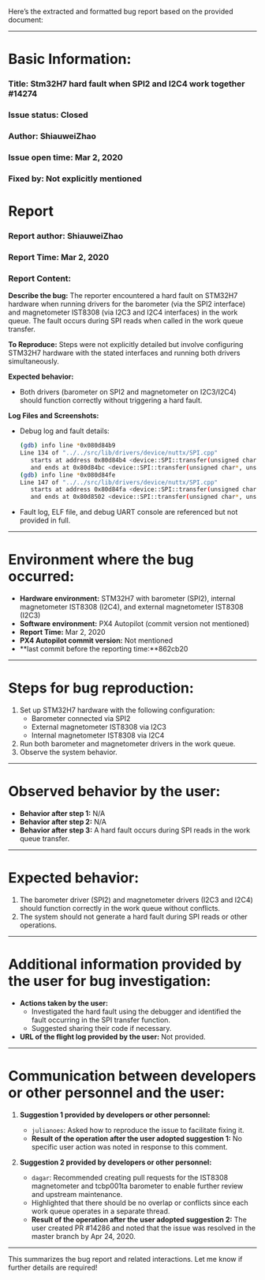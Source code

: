 Here’s the extracted and formatted bug report based on the provided document:

---

# Basic Information:
### Title: Stm32H7 hard fault when SPI2 and I2C4 work together #14274
### Issue status: Closed
### Author: ShiauweiZhao
### Issue open time: Mar 2, 2020
### Fixed by: Not explicitly mentioned

# Report
### Report author: ShiauweiZhao
### Report Time: Mar 2, 2020
### Report Content:
**Describe the bug:**
The reporter encountered a hard fault on STM32H7 hardware when running drivers for the barometer (via the SPI2 interface) and magnetometer IST8308 (via I2C3 and I2C4 interfaces) in the work queue. The fault occurs during SPI reads when called in the work queue transfer.

**To Reproduce:**
Steps were not explicitly detailed but involve configuring STM32H7 hardware with the stated interfaces and running both drivers simultaneously.

**Expected behavior:**
- Both drivers (barometer on SPI2 and magnetometer on I2C3/I2C4) should function correctly without triggering a hard fault.

**Log Files and Screenshots:**
- Debug log and fault details:
  ```bash
  (gdb) info line *0x080d84b9
  Line 134 of "../../src/lib/drivers/device/nuttx/SPI.cpp"
     starts at address 0x80d84b4 <device::SPI::transfer(unsigned char*, unsigned char*, unsigned int)+18>
     and ends at 0x80d84bc <device::SPI::transfer(unsigned char*, unsigned char*, unsigned int)+26>.
  (gdb) info line *0x080d84fe
  Line 147 of "../../src/lib/drivers/device/nuttx/SPI.cpp"
     starts at address 0x80d84fa <device::SPI::transfer(unsigned char*, unsigned char*, unsigned int)+88>
     and ends at 0x80d8502 <device::SPI::transfer(unsigned char*, unsigned char*, unsigned int)+96>.
  ```
- Fault log, ELF file, and debug UART console are referenced but not provided in full.

---

# Environment where the bug occurred:
- **Hardware environment:** STM32H7 with barometer (SPI2), internal magnetometer IST8308 (I2C4), and external magnetometer IST8308 (I2C3)
- **Software environment:** PX4 Autopilot (commit version not mentioned)
- **Report Time:** Mar 2, 2020
- **PX4 Autopilot commit version:** Not mentioned
- **last commit before the reporting time:**862cb20

---

# Steps for bug reproduction:
1. Set up STM32H7 hardware with the following configuration:
   - Barometer connected via SPI2
   - External magnetometer IST8308 via I2C3
   - Internal magnetometer IST8308 via I2C4
2. Run both barometer and magnetometer drivers in the work queue.
3. Observe the system behavior.

---

# Observed behavior by the user:
- **Behavior after step 1:** N/A
- **Behavior after step 2:** N/A
- **Behavior after step 3:** A hard fault occurs during SPI reads in the work queue transfer.

---

# Expected behavior:
1. The barometer driver (SPI2) and magnetometer drivers (I2C3 and I2C4) should function correctly in the work queue without conflicts.
2. The system should not generate a hard fault during SPI reads or other operations.

---

# Additional information provided by the user for bug investigation:
- **Actions taken by the user:**
  - Investigated the hard fault using the debugger and identified the fault occurring in the SPI transfer function.
  - Suggested sharing their code if necessary.
- **URL of the flight log provided by the user:** Not provided.

---

# Communication between developers or other personnel and the user:
1. **Suggestion 1 provided by developers or other personnel:**
   - `julianoes`: Asked how to reproduce the issue to facilitate fixing it.
   - **Result of the operation after the user adopted suggestion 1:** No specific user action was noted in response to this comment.

2. **Suggestion 2 provided by developers or other personnel:**
   - `dagar`: Recommended creating pull requests for the IST8308 magnetometer and tcbp001ta barometer to enable further review and upstream maintenance.
   - Highlighted that there should be no overlap or conflicts since each work queue operates in a separate thread.
   - **Result of the operation after the user adopted suggestion 2:** The user created PR #14286 and noted that the issue was resolved in the master branch by Apr 24, 2020.

---

This summarizes the bug report and related interactions. Let me know if further details are required!
